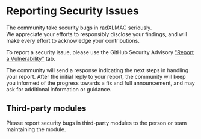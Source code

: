 # Reporting Security Issues
The community take security bugs in radXLMAC seriously.<br />We appreciate your efforts to responsibly disclose your findings, and will make every effort to acknowledge your contributions.

To report a security issue, please use the GitHub Security Advisory ["Report a Vulnerability"](https://github.com/esaip-tvassy-bach2026/radXLMAC/security/advisories/new) tab.

The community will send a response indicating the next steps in handling your report. After the initial reply to your report, the community will keep you informed of the progress towards a fix and full announcement, and may ask for additional information or guidance.
## Third-party modules
Please report security bugs in third-party modules to the person or team maintaining the module.